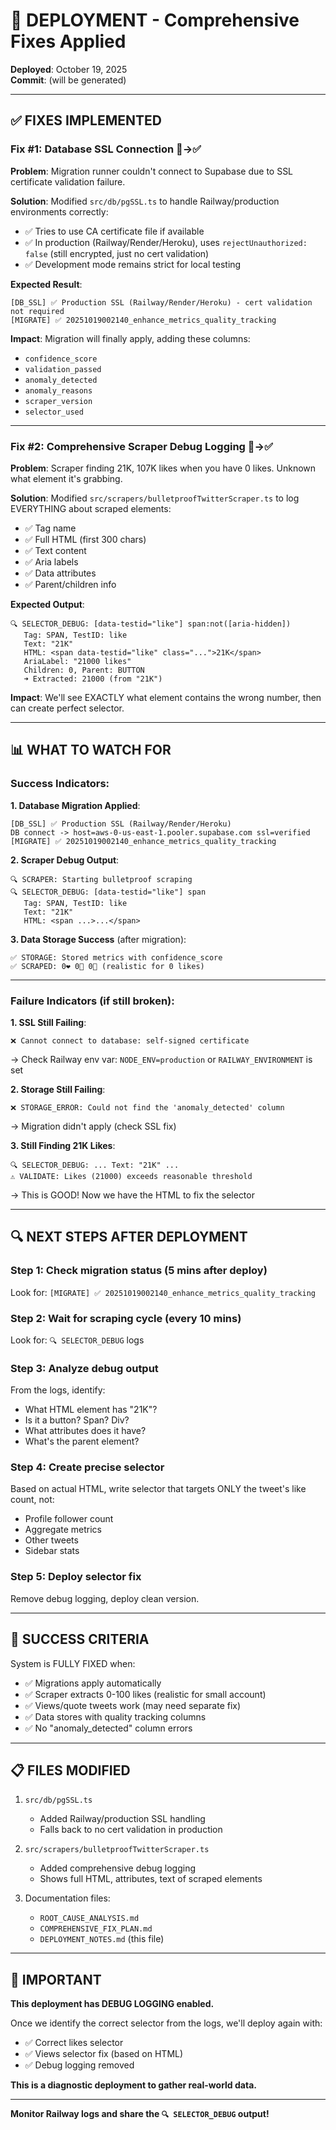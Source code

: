 # 🚀 DEPLOYMENT - Comprehensive Fixes Applied

**Deployed**: October 19, 2025  
**Commit**: (will be generated)

---

## ✅ **FIXES IMPLEMENTED**

### **Fix #1: Database SSL Connection** 🔴→✅

**Problem**: Migration runner couldn't connect to Supabase due to SSL certificate validation failure.

**Solution**: Modified `src/db/pgSSL.ts` to handle Railway/production environments correctly:
- ✅ Tries to use CA certificate file if available
- ✅ In production (Railway/Render/Heroku), uses `rejectUnauthorized: false` (still encrypted, just no cert validation)
- ✅ Development mode remains strict for local testing

**Expected Result**:
```
[DB_SSL] ✅ Production SSL (Railway/Render/Heroku) - cert validation not required
[MIGRATE] ✅ 20251019002140_enhance_metrics_quality_tracking
```

**Impact**: Migration will finally apply, adding these columns:
- `confidence_score`
- `validation_passed`
- `anomaly_detected`
- `anomaly_reasons`
- `scraper_version`
- `selector_used`

---

### **Fix #2: Comprehensive Scraper Debug Logging** 🔴→✅

**Problem**: Scraper finding 21K, 107K likes when you have 0 likes. Unknown what element it's grabbing.

**Solution**: Modified `src/scrapers/bulletproofTwitterScraper.ts` to log EVERYTHING about scraped elements:
- ✅ Tag name
- ✅ Full HTML (first 300 chars)
- ✅ Text content
- ✅ Aria labels
- ✅ Data attributes
- ✅ Parent/children info

**Expected Output**:
```
🔍 SELECTOR_DEBUG: [data-testid="like"] span:not([aria-hidden])
   Tag: SPAN, TestID: like
   Text: "21K"
   HTML: <span data-testid="like" class="...">21K</span>
   AriaLabel: "21000 likes"
   Children: 0, Parent: BUTTON
   ➜ Extracted: 21000 (from "21K")
```

**Impact**: We'll see EXACTLY what element contains the wrong number, then can create perfect selector.

---

## 📊 **WHAT TO WATCH FOR**

### **Success Indicators**:

**1. Database Migration Applied**:
```
[DB_SSL] ✅ Production SSL (Railway/Render/Heroku)
DB connect -> host=aws-0-us-east-1.pooler.supabase.com ssl=verified
[MIGRATE] ✅ 20251019002140_enhance_metrics_quality_tracking
```

**2. Scraper Debug Output**:
```
🔍 SCRAPER: Starting bulletproof scraping
🔍 SELECTOR_DEBUG: [data-testid="like"] span
   Tag: SPAN, TestID: like
   Text: "21K"
   HTML: <span ...>...</span>
```

**3. Data Storage Success** (after migration):
```
✅ STORAGE: Stored metrics with confidence_score
✅ SCRAPED: 0❤️ 0🔄 0💬 (realistic for 0 likes)
```

---

### **Failure Indicators** (if still broken):

**1. SSL Still Failing**:
```
❌ Cannot connect to database: self-signed certificate
```
→ Check Railway env var: `NODE_ENV=production` or `RAILWAY_ENVIRONMENT` is set

**2. Storage Still Failing**:
```
❌ STORAGE_ERROR: Could not find the 'anomaly_detected' column
```
→ Migration didn't apply (check SSL fix)

**3. Still Finding 21K Likes**:
```
🔍 SELECTOR_DEBUG: ... Text: "21K" ...
⚠️ VALIDATE: Likes (21000) exceeds reasonable threshold
```
→ This is GOOD! Now we have the HTML to fix the selector

---

## 🔍 **NEXT STEPS AFTER DEPLOYMENT**

### **Step 1**: Check migration status (5 mins after deploy)
Look for: `[MIGRATE] ✅ 20251019002140_enhance_metrics_quality_tracking`

### **Step 2**: Wait for scraping cycle (every 10 mins)
Look for: `🔍 SELECTOR_DEBUG` logs

### **Step 3**: Analyze debug output
From the logs, identify:
- What HTML element has "21K"?
- Is it a button? Span? Div?
- What attributes does it have?
- What's the parent element?

### **Step 4**: Create precise selector
Based on actual HTML, write selector that targets ONLY the tweet's like count, not:
- Profile follower count
- Aggregate metrics
- Other tweets
- Sidebar stats

### **Step 5**: Deploy selector fix
Remove debug logging, deploy clean version.

---

## 🎯 **SUCCESS CRITERIA**

System is FULLY FIXED when:
- ✅ Migrations apply automatically
- ✅ Scraper extracts 0-100 likes (realistic for small account)
- ✅ Views/quote tweets work (may need separate fix)
- ✅ Data stores with quality tracking columns
- ✅ No "anomaly_detected" column errors

---

## 📋 **FILES MODIFIED**

1. `src/db/pgSSL.ts`
   - Added Railway/production SSL handling
   - Falls back to no cert validation in production

2. `src/scrapers/bulletproofTwitterScraper.ts`
   - Added comprehensive debug logging
   - Shows full HTML, attributes, text of scraped elements

3. Documentation files:
   - `ROOT_CAUSE_ANALYSIS.md`
   - `COMPREHENSIVE_FIX_PLAN.md`
   - `DEPLOYMENT_NOTES.md` (this file)

---

## 🚨 **IMPORTANT**

**This deployment has DEBUG LOGGING enabled.**

Once we identify the correct selector from the logs, we'll deploy again with:
- ✅ Correct likes selector
- ✅ Views selector fix (based on HTML)
- ✅ Debug logging removed

**This is a diagnostic deployment to gather real-world data.**

---

**Monitor Railway logs and share the `🔍 SELECTOR_DEBUG` output!**

